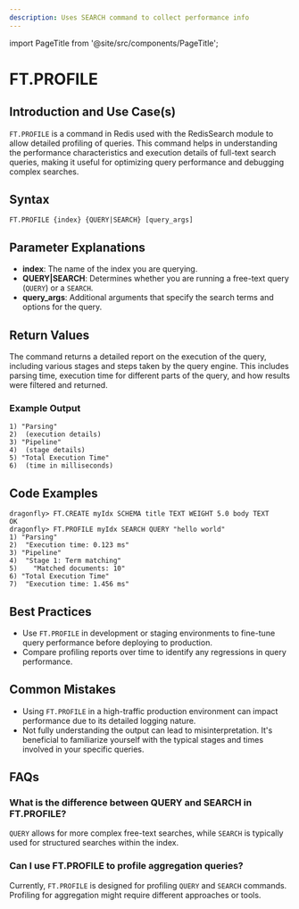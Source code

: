```yaml
---
description: Uses SEARCH command to collect performance info
---
```


import PageTitle from '@site/src/components/PageTitle';

# FT.PROFILE

<PageTitle title="Redis FT.PROFILE Explained (Better Than Official Docs)" />

## Introduction and Use Case(s)

`FT.PROFILE` is a command in Redis used with the RedisSearch module to allow detailed profiling of queries. This command helps in understanding the performance characteristics and execution details of full-text search queries, making it useful for optimizing query performance and debugging complex searches.

## Syntax

```plaintext
FT.PROFILE {index} {QUERY|SEARCH} [query_args]
```

## Parameter Explanations

- **index**: The name of the index you are querying.
- **QUERY|SEARCH**: Determines whether you are running a free-text query (`QUERY`) or a `SEARCH`.
- **query_args**: Additional arguments that specify the search terms and options for the query.

## Return Values

The command returns a detailed report on the execution of the query, including various stages and steps taken by the query engine. This includes parsing time, execution time for different parts of the query, and how results were filtered and returned.

### Example Output

```plaintext
1) "Parsing"
2)  (execution details)
3) "Pipeline"
4)  (stage details)
5) "Total Execution Time"
6)  (time in milliseconds)
```

## Code Examples

```cli
dragonfly> FT.CREATE myIdx SCHEMA title TEXT WEIGHT 5.0 body TEXT
OK
dragonfly> FT.PROFILE myIdx SEARCH QUERY "hello world"
1) "Parsing"
2)  "Execution time: 0.123 ms"
3) "Pipeline"
4)  "Stage 1: Term matching"
5)    "Matched documents: 10"
6) "Total Execution Time"
7)  "Execution time: 1.456 ms"
```

## Best Practices

- Use `FT.PROFILE` in development or staging environments to fine-tune query performance before deploying to production.
- Compare profiling reports over time to identify any regressions in query performance.

## Common Mistakes

- Using `FT.PROFILE` in a high-traffic production environment can impact performance due to its detailed logging nature.
- Not fully understanding the output can lead to misinterpretation. It's beneficial to familiarize yourself with the typical stages and times involved in your specific queries.

## FAQs

### What is the difference between QUERY and SEARCH in FT.PROFILE?

`QUERY` allows for more complex free-text searches, while `SEARCH` is typically used for structured searches within the index.

### Can I use FT.PROFILE to profile aggregation queries?

Currently, `FT.PROFILE` is designed for profiling `QUERY` and `SEARCH` commands. Profiling for aggregation might require different approaches or tools.
